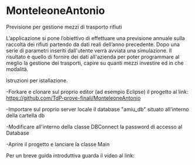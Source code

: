 # MonteleoneAntonio
Previsione per gestione mezzi di trasporto rifiuti

L’applicazione si pone l’obiettivo di effettuare una previsione annuale sulla raccolta dei rifiuti partendo da dati reali dell’anno precedente.
Dopo una serie di parametri inseriti dall'utente verrà avviata una simulazione. Il risultato è quello di fornire dei dati all'azienda per poter programmare al meglio la gestione dei trasporti, capire su quanti mezzi investire ed in che modalità.

Istruzioni per istallazione.

-Forkare e clonare sul proprio editor (ad esempio Eclipse) il progetto al link: https://github.com/TdP-prove-finali/MonteleoneAntonio

-Importare sul proprio server locale il database "amiu_db" situato all'interno della cartella db

-Modificare all'interno della classe DBConnect la password di accesso al Database

-Aprire il progetto e lanciare la classe Main

Per un breve guida introduttiva guarda il video al link:
